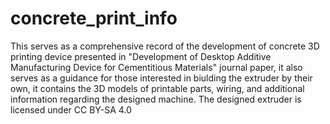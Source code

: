 # concrete_print_info
This serves as a comprehensive record of the development of concrete 3D printing device presented in "Development of Desktop Additive Manufacturing Device for Cementitious Materials" journal paper, it also serves as a guidance for those interested in biulding the extruder by their own, it contains the 3D models of printable parts, wiring, and additional information regarding the designed machine. The designed extruder is licensed under CC BY-SA 4.0
